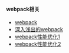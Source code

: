 <h4>webpack相关</h4>

- [webpack](http://webpack.github.io/)
- [深入浅出的webpack](http://webpack.wuhaolin.cn/)
- [webpack性能优化1](https://zhuanlan.zhihu.com/p/27710902)
- [webpack性能优化2](https://zhuanlan.zhihu.com/p/26710831?refer=ElemeFE)